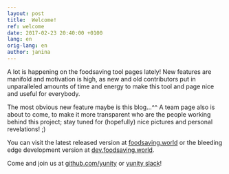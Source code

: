 ```yaml
---
layout: post
title:  Welcome!
ref: welcome
date: 2017-02-23 20:40:00 +0100
lang: en
orig-lang: en
author: janina
---
```


A lot is happening on the foodsaving tool pages lately! New features are manifold
and motivation is high, as new and old contributors put in unparalleled amounts
of time and energy to make this tool and page nice and useful for everybody.

The most obvious new feature maybe is this blog...^^ A team page also is about
to come, to make it more transparent who are the people working behind this
project; stay tuned for (hopefully) nice pictures and personal revelations! ;)

You can visit the latest released version at
[foodsaving.world](https://foodsaving.world)
or the bleeding edge development version at
[dev.foodsaving.world](https://dev.foodsaving.world).

Come and join us at [github.com/yunity](https://github.com/yunity)
or [yunity slack](https://slackin.yunity.org/)!
